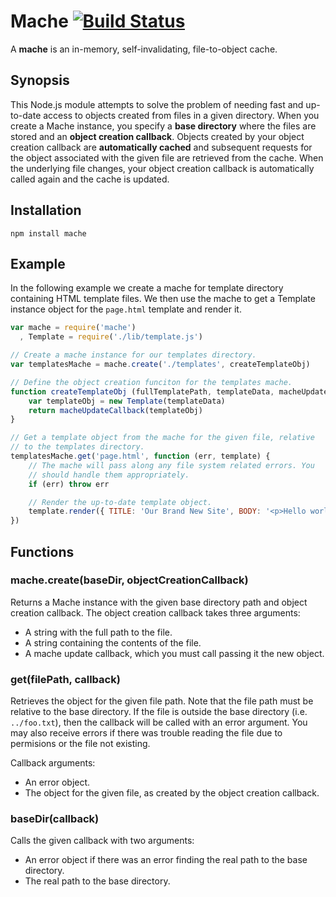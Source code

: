 Mache   [![Build Status](https://travis-ci.org/limulus/mache.png?branch=master)](https://travis-ci.org/limulus/mache)
=====

A **mache** is an in-memory, self-invalidating, file-to-object cache.

Synopsis
--------

This Node.js module attempts to solve the problem of needing fast and up-to-date access to objects created from files in a given directory. When you create a Mache instance, you specify a **base directory** where the files are stored and an **object creation callback**. Objects created by your object creation callback are **automatically cached** and subsequent requests for the object associated with the given file are retrieved from the cache. When the underlying file changes, your object creation callback is automatically called again and the cache is updated.


Installation
------------

```shell
npm install mache
```

Example
-------

In the following example we create a mache for template directory containing HTML template files. We then use the mache to get a Template instance object for the `page.html` template and render it.

```javascript
var mache = require('mache')
  , Template = require('./lib/template.js')

// Create a mache instance for our templates directory.
var templatesMache = mache.create('./templates', createTemplateObj)

// Define the object creation funciton for the templates mache.
function createTemplateObj (fullTemplatePath, templateData, macheUpdateCallback) {
    var templateObj = new Template(templateData)
    return macheUpdateCallback(templateObj)
}

// Get a template object from the mache for the given file, relative
// to the templates directory.
templatesMache.get('page.html', function (err, template) {
    // The mache will pass along any file system related errors. You
    // should handle them appropriately.
    if (err) throw err

    // Render the up-to-date template object.
    template.render({ TITLE: 'Our Brand New Site', BODY: '<p>Hello world!</p>' })
})
```

Functions
---------

### mache.create(baseDir, objectCreationCallback)

Returns a Mache instance with the given base directory path and object creation callback. The object creation callback takes three arguments:

  * A string with the full path to the file.
  * A string containing the contents of the file.
  * A mache update callback, which you must call passing it the new object.


### get(filePath, callback)

Retrieves the object for the given file path. Note that the file path must be relative to the base directory. If the file is outside the base directory (i.e. `../foo.txt`), then the callback will be called with an error argument. You may also receive errors if there was trouble reading the file due to permisions or the file not existing.

Callback arguments:

  * An error object.
  * The object for the given file, as created by the object creation callback.


### baseDir(callback)

Calls the given callback with two arguments:

  * An error object if there was an error finding the real path to the base directory.
  * The real path to the base directory.

